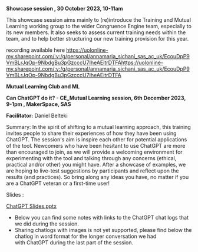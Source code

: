 **Showcase session , 30 October 2023, 10-11am**

This showcase session aims mainly to (re)introduce the Training and Mutual Learning working group to the wider Congruence Engine team, especially to its new members. It also seeks to assess current training needs within the team, and to help better structuring our new training provision for this year.

recording available here https://uolonline-my.sharepoint.com/:v:/g/personal/annamaria_sichani_sas_ac_uk/EcouDpP9VmBLrJqOp-9NbdgBu3pGzcccU7IheAEitrDTFAhttps://uolonline-my.sharepoint.com/:v:/g/personal/annamaria_sichani_sas_ac_uk/EcouDpP9VmBLrJqOp-9NbdgBu3pGzcccU7IheAEitrDTFA 

**Mutual Learning Club and ML**

**Can ChatGPT do it? - CE_Mutual Learning session, 6th December 2023, 9-1pm , MakerSpace, SAS**

**Facilitator:** Daniel Belteki

Summary: In the spirit of shifting to a mutual learning approach, this training invites people to share their experiences of how they have been using ChatGPT. The session's aim is inspire each other for potential applications of the tool. Newcomers who have been hesitant to use ChatGPT are more than encouraged to join, as we will provide a welcoming environment for experimenting with the tool and talking through any concerns (ethical, practical and/or other) you might have. After a showcase of examples, we are hoping to live-test suggestions by participants and reflect upon the results (and practices). So bring along any ideas you have, no matter if you are a ChatGPT veteran or a first-time user!

Slides :

[ChatGPT Slides.pptx](https://prod-files-secure.s3.us-west-2.amazonaws.com/944e70f8-04e7-4344-958e-bff14760bb0a/70b7029d-550a-4135-9176-8568f15004cd/ChatGPT_Slides.pptx)

- Below you can find some notes with links to the ChatGPT chat logs that we did during the session.
- Sharing chatlogs with images is not yet supported, please find below the chatlog in word format for the longer conversation we had with ChatGPT during the last part of the session.
